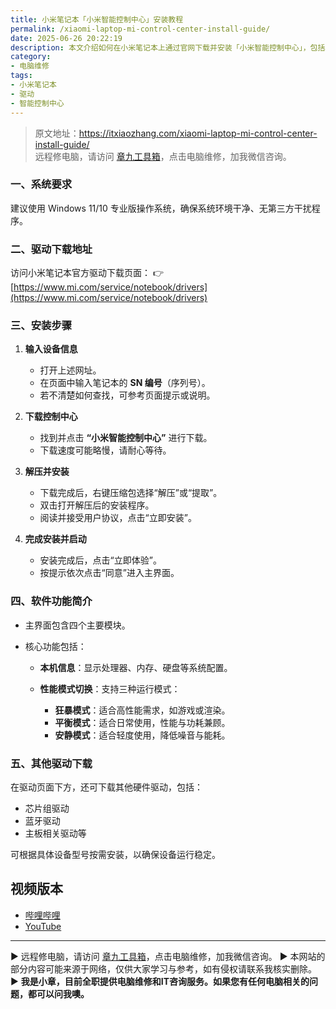 ```yaml
---
title: 小米笔记本「小米智能控制中心」安装教程
permalink: /xiaomi-laptop-mi-control-center-install-guide/
date: 2025-06-26 20:22:19
description: 本文介绍如何在小米笔记本上通过官网下载并安装「小米智能控制中心」，包括驱动获取、安装步骤及功能简介，适用于Windows 11/10系统。
category:
- 电脑维修
tags:
- 小米笔记本
- 驱动
- 智能控制中心
---
```


> 原文地址：<https://itxiaozhang.com/xiaomi-laptop-mi-control-center-install-guide/>  
> 远程修电脑，请访问 [章九工具箱](https://zhang9.com/)，点击电脑维修，加我微信咨询。 

### 一、系统要求

建议使用 Windows 11/10 专业版操作系统，确保系统环境干净、无第三方干扰程序。

### 二、驱动下载地址

访问小米笔记本官方驱动下载页面：
👉 [https://www.mi.com/service/notebook/drivers](https://www.mi.com/service/notebook/drivers)

### 三、安装步骤

1. **输入设备信息**

   * 打开上述网址。
   * 在页面中输入笔记本的 **SN 编号**（序列号）。
   * 若不清楚如何查找，可参考页面提示或说明。

2. **下载控制中心**

   * 找到并点击 **“小米智能控制中心”** 进行下载。
   * 下载速度可能略慢，请耐心等待。

3. **解压并安装**

   * 下载完成后，右键压缩包选择“解压”或“提取”。
   * 双击打开解压后的安装程序。
   * 阅读并接受用户协议，点击“立即安装”。

4. **完成安装并启动**

   * 安装完成后，点击“立即体验”。
   * 按提示依次点击“同意”进入主界面。

### 四、软件功能简介

* 主界面包含四个主要模块。
* 核心功能包括：

  * **本机信息**：显示处理器、内存、硬盘等系统配置。
  * **性能模式切换**：支持三种运行模式：

    * **狂暴模式**：适合高性能需求，如游戏或渲染。
    * **平衡模式**：适合日常使用，性能与功耗兼顾。
    * **安静模式**：适合轻度使用，降低噪音与能耗。

### 五、其他驱动下载

在驱动页面下方，还可下载其他硬件驱动，包括：

* 芯片组驱动
* 蓝牙驱动
* 主板相关驱动等

可根据具体设备型号按需安装，以确保设备运行稳定。

## 视频版本

* [哔哩哔哩](https://space.bilibili.com/3546607630944387)
* [YouTube](https://www.youtube.com/@itxiaozhang)

---
▶ 远程修电脑，请访问 [章九工具箱](https://zhang9.com/)，点击电脑维修，加我微信咨询。 
▶ 本网站的部分内容可能来源于网络，仅供大家学习与参考，如有侵权请联系我核实删除。  
▶ **我是小章，目前全职提供电脑维修和IT咨询服务。如果您有任何电脑相关的问题，都可以问我噢。**  
